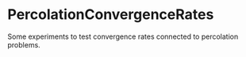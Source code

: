 # PercolationConvergenceRates

Some experiments to test convergence rates connected to percolation problems.
